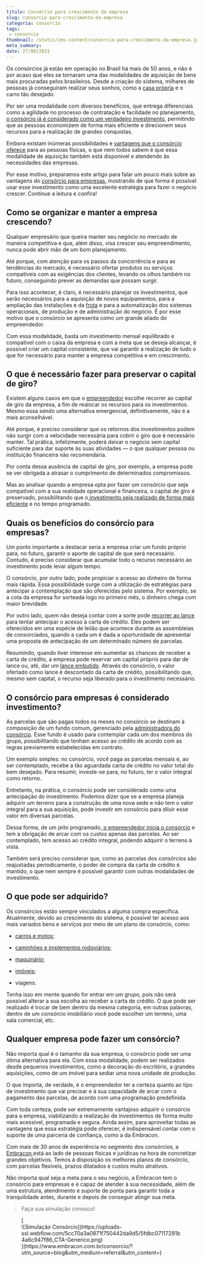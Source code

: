 ```yaml
---
titulo: Consórcio para crescimento da empresa 
slug: consorcio-para-crescimento-da-empresa
categoria: consorcio
tags:
 - consorcio
thumbnail: /static/cms-content/consorcio-para-crescimento-da-empresa.jpg
meta_summary: 
date: 27/09/2021
---
```

Os consórcios já estão em operação no Brasil há mais de 50 anos, e não é por acaso que eles se tornaram uma das modalidades de aquisição de bens mais procuradas pelos brasileiros. Desde a criação do sistema, milhares de pessoas já conseguiram realizar seus sonhos, como a [casa própria](https://www.embracon.com.br/blog/como-conquistar-a-estabilidade-da-casa-propria) e o carro tão desejado.

Por ser uma modalidade com diversos benefícios, que entrega diferenciais como a agilidade no processo de contratação e facilidade no planejamento, [o consórcio já é considerado como um verdadeiro investimento](https://www.embracon.com.br/blog/8-motivos-que-comprovam-que-consorcio-e-investimento), permitindo que as pessoas economizem de forma mais eficiente e direcionem seus recursos para a realização de grandes conquistas.

Embora existam inúmeras possibilidades e [vantagens que o consórcio oferece](https://www.embracon.com.br/blog/confira-10-vantagens-indiscutiveis-do-consorcio) para as pessoas físicas, o que nem todos sabem é que essa modalidade de aquisição também está disponível e atendendo às necessidades das empresas.

Por esse motivo, preparamos este artigo para falar um pouco mais sobre as vantagens do [consórcio para empresas](https://www.embracon.com.br/blog/consorcio-para-a-sua-empresa-como-ele-te-ajuda), mostrando de que forma é possível usar esse investimento como uma excelente estratégia para fazer o negócio crescer. Continue a leitura e confira!

Como se organizar e manter a empresa crescendo? 
------------------------------------------------

Qualquer empresário que queira manter seu negócio no mercado de maneira competitiva e que, além disso, visa crescer seu empreendimento, nunca pode abrir mão de um bom planejamento.

Até porque, com atenção para os passos da concorrência e para as tendências do mercado, é necessário ofertar produtos ou serviços compatíveis com as exigências dos clientes, levando os olhos também no futuro, conseguindo prever as demandas que possam surgir.

Para isso acontecer, é claro, é necessário planejar os investimentos, que serão necessários para a aquisição de novos equipamentos, para a ampliação das instalações e da [frota](https://www.embracon.com.br/blog/consorcio-para-frota-de-caminhoes) e para a automatização dos sistemas operacionais, de produção e de administração do negócio. É por esse motivo que o consórcio se apresenta como um grande aliado do empreendedor.

Com essa modalidade, basta um investimento mensal equilibrado e compatível com o caixa da empresa e com a meta que se deseja alcançar, é possível criar um capital consistente, que vai garantir a realização de tudo o que for necessário para manter a empresa competitiva e em crescimento.

O que é necessário fazer para preservar o capital de giro? 
-----------------------------------------------------------

Existem alguns casos em que o [empreendedor](https://www.embracon.com.br/blog/aprenda-em-poucos-passos-como-empreender-na-crise) escolhe recorrer ao capital de giro da empresa, a fim de realocar os recursos para os investimentos. Mesmo essa sendo uma alternativa emergencial, definitivamente, não é a mais aconselhável.

Até porque, é preciso considerar que os retornos dos investimentos podem não surgir com a velocidade necessária para cobrir o giro que é necessário manter. Tal prática, infelizmente, poderá deixar o negócio sem capital suficiente para dar suporte às suas atividades — o que qualquer pessoa ou instituição financeira não recomendaria.

Por conta dessa ausência de capital de giro, por exemplo, a empresa pode se ver obrigada a atrasar o cumprimento de determinados compromissos.

Mas ao analisar quando a empresa opta por fazer um consórcio que seja compatível com a sua realidade operacional e financeira, o capital de giro é preservado, possibilitando que o[ investimento seja realizado de forma mais eficiente](https://www.embracon.com.br/blog/investimento-na-crise-o-consorcio-sempre-e-um-bom-negocio) e no tempo programado.

Quais os benefícios do consórcio para empresas? 
------------------------------------------------

Um ponto importante a destacar seria a empresa criar um fundo próprio para, no futuro, garantir o aporte de capital de que será necessário. Contudo, é preciso considerar que acumular todo o recurso necessário ao investimento pode levar algum tempo.

O consórcio, por outro lado, pode propiciar o acesso ao dinheiro de forma mais rápida. Essa possibilidade surge com a utilização de estratégias para antecipar a contemplação que são oferecidas pelo sistema. Por exemplo, se a cota da empresa for sorteada logo no primeiro mês, o dinheiro chega com maior brevidade.

Por outro lado, quem não deseja contar com a sorte pode [recorrer ao lance](https://www.embracon.com.br/blog/como-funcionam-os-tipos-de-lances-no-consorcio) para tentar antecipar o acesso à carta de crédito. Eles podem ser oferecidos em uma espécie de leilão que acontece durante as assembleias de consorciados, quando a cada um é dada a oportunidade de apresentar uma proposta de antecipação de um determinado número de parcelas.

Resumindo, quando tiver interesse em aumentar as chances de receber a carta de crédito, a empresa pode reservar um capital próprio para dar de lance ou, até, dar um [lance embutido](https://www.embracon.com.br/blog/lance-embutido-entenda-o-que-e-como-funciona-e-como-fazer). Através do consórcio, o valor ofertado como lance é descontado da carta de crédito, possibilitando que, mesmo sem capital, o recurso seja liberado para o investimento necessário.

O consórcio para empresas é considerado investimento? 
------------------------------------------------------

As parcelas que são pagas todos os meses no consórcio se destinam à composição de um fundo comum, gerenciado pela [administradora do consórcio](https://www.embracon.com.br/blog/como-escolher-uma-administradora-de-consorcio). Esse fundo é usado para contemplar cada um dos membros do grupo, possibilitando que tenham acesso ao crédito de acordo com as regras previamente estabelecidas em contrato.

Um exemplo simples: no consórcio, você paga as parcelas mensais e, ao ser contemplado, recebe a tão aguardada carta de crédito no valor total do bem desejado. Para resumir, investe-se para, no futuro, ter o valor integral como retorno.

Entretanto, na prática, o consórcio pode ser considerado como uma antecipação do investimento. Podemos dizer que se a empresa planeja adquirir um terreno para a construção de uma nova sede e não tem o valor integral para a sua aquisição, pode investir em consórcio para diluir esse valor em diversas parcelas.

Dessa forma, de um jeito programado,[ o empreendedor inicia o consórcio](https://www.embracon.com.br/blog/use-o-consorcio-para-empreender) e tem a obrigação de arcar com os custos apenas das parcelas. Ao ser contemplado, tem acesso ao crédito integral, podendo adquirir o terreno à vista.

Também será preciso considerar que, como as parcelas dos consórcios são reajustadas periodicamente, o poder de compra da carta de crédito é mantido, o que nem sempre é possível garantir com outras modalidades de investimento.

O que pode ser adquirido? 
--------------------------

Os consórcios estão sempre vinculados a alguma compra específica. Atualmente, devido ao crescimento do sistema, é possível ter acesso aos mais variados bens e serviços por meio de um plano de consórcio, como:

- [carros e motos](https://www.embracon.com.br/servicos/consorcio-veiculo);
- [caminhões e implementos rodoviários](https://www.embracon.com.br/consorcio-de-veiculos-pesados);

- [maquinário](https://www.embracon.com.br/blog/consorcio-de-maquinas-agricolas-entenda-como-funciona);
- [imóveis](https://www.embracon.com.br/imoveis/como-funciona-consorcio-de-imovel);
- viagens.

Tenha isso em mente quando for entrar em um grupo, pois não será possível alterar a sua escolha ao receber a carta de crédito. O que pode ser realizado é trocar de bem dentro da mesma categoria, em outras palavras, dentro de um consórcio imobiliário você pode escolher um terreno, uma sala comercial, etc.

Qualquer empresa pode fazer um consórcio? 
------------------------------------------

Não importa qual é o tamanho da sua empresa, o consórcio pode ser uma ótima alternativa para ela. Com essa modalidade, podem ser realizados desde pequenos investimentos, como a decoração do escritório, a grandes aquisições, como de um imóvel para sediar uma nova unidade de produção.

O que importa, de verdade, é o empreendedor ter a certeza quanto ao tipo de investimento que vai precisar e à sua capacidade de arcar com o pagamento das parcelas, de acordo com uma programação predefinida.

Com toda certeza, pode ser extremamente vantajoso adquirir o consórcio para a empresa, viabilizando a realização de investimentos de forma muito mais acessível, programada e segura. Ainda assim, para aproveitar todas as vantagens que essa estratégia pode oferecer, é indispensável contar com o suporte de uma parceria de confiança, como a da Embracon.

Com mais de 30 anos de experiência no segmento dos consórcios, a [Embracon ](https://www.embracon.com.br/)está ao lado de pessoas físicas e jurídicas na hora de concretizar grandes objetivos. Temos à disposição os melhores planos de consórcio, com parcelas flexíveis, prazos dilatados e custos muito atrativos.

Não importa qual seja a meta para o seu negócio, a Embracon tem o consórcio para empresas e é capaz de atender à sua necessidade, além de uma estrutura, atendimento e suporte de ponta para garantir toda a tranquilidade antes, durante e depois de conseguir atingir sua meta.

> Faça sua simulação conosco!

<figure class="w-richtext-figure-type-image w-richtext-align-center">[<div>![Simulação Consórcio](https://uploads-ssl.webflow.com/5cc70a3a0871f750442da9d5/5fdbc07117281b4a6c947f86_CTA-Generico.png)</div>](https://www.embracon.com.br/consorcio/?utm_source=blog&utm_medium=referral&utm_content=)</figure>
